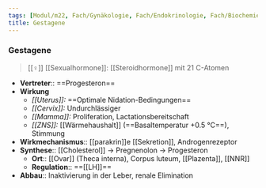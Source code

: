 ```yaml
---
tags: [Modul/m22, Fach/Gynäkologie, Fach/Endokrinologie, Fach/Biochemie/Molekül]
title: Gestagene
---
```

### Gestagene
> [[♀]] [[Sexualhormone]]: [[Steroidhormone]] mit 21 C-Atomen
- **Vertreter**:: ==Progesteron==
- **Wirkung**
	- *[[Uterus]]:* ==Optimale Nidation-Bedingungen==
	- *[[Cervix]]:* Undurchlässiger
	- *[[Mamma]]:* Proliferation, Lactationsbereitschaft
	- *[[ZNS]]:* [[Wärmehaushalt]] (==Basaltemperatur +0.5 °C==), Stimmung
- **Wirkmechanismus**:: [[parakrin]]e [[Sekretion]], Androgenrezeptor
- **Synthese**:: [[Cholesterol]] → Pregnenolon → Progesteron
	- **Ort**:: [[Ovar]] (Theca interna), Corpus luteum, [[Plazenta]], [[NNR]]
	- **Regulation**:: ==[[LH]]==
- **Abbau**:: Inaktivierung in der Leber, renale Elimination